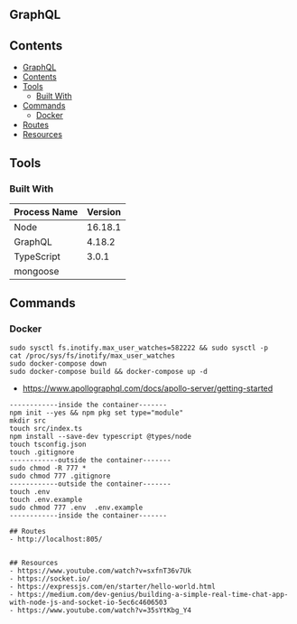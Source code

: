 ## GraphQL

## Contents

- [GraphQL](#graphql)
- [Contents](#contents)
- [Tools](#tools)
  - [Built With](#built-with)
- [Commands](#commands)
  - [Docker](#docker)
- [Routes](#routes)
- [Resources](#resources)

## Tools

### Built With

| Process Name | Version |
| ------------ | ------- |
| Node         | 16.18.1 |
| GraphQL      | 4.18.2  |
| TypeScript   | 3.0.1   |
| mongoose     |         |

## Commands 

### Docker
```
sudo sysctl fs.inotify.max_user_watches=582222 && sudo sysctl -p
cat /proc/sys/fs/inotify/max_user_watches
sudo docker-compose down
sudo docker-compose build && docker-compose up -d

```

- https://www.apollographql.com/docs/apollo-server/getting-started 

```
------------inside the container-------  
npm init --yes && npm pkg set type="module"
mkdir src
touch src/index.ts
npm install --save-dev typescript @types/node
touch tsconfig.json
touch .gitignore
------------outside the container-------
sudo chmod -R 777 *
sudo chmod 777 .gitignore
------------outside the container-------
touch .env
touch .env.example
sudo chmod 777 .env  .env.example
------------inside the container-------

## Routes
- http://localhost:805/


## Resources
- https://www.youtube.com/watch?v=sxfnT36v7Uk 
- https://socket.io/
- https://expressjs.com/en/starter/hello-world.html 
- https://medium.com/dev-genius/building-a-simple-real-time-chat-app-with-node-js-and-socket-io-5ec6c4606503
- https://www.youtube.com/watch?v=35sYtKbg_Y4
